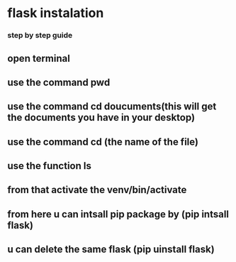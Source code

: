 # flask instalation

### step by step guide



## open terminal

## use the command pwd

## use the command cd doucuments(this will get the documents you have in your desktop)

## use the command cd (the name of the file)

## use the function  ls

## from that activate the venv/bin/activate

## from here u can intsall pip package by (pip intsall flask)

## u can delete the same flask (pip uinstall flask)

